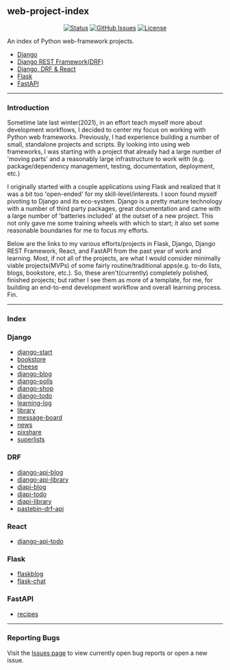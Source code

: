 ## web-project-index

<div align="center">

  [![Status](https://img.shields.io/badge/status-active-success.svg)]()
  [![GitHub Issues](https://img.shields.io/github/issues/kevinbowen777/web-project-index.svg)](https://github.com/kevinbowen777/web-project-index/issues)
  [![License](https://img.shields.io/badge/license-MIT-blue.svg)](/LICENSE)

</div>

An index of Python web-framework projects.
 
 - [Django](#Django)
 - [Django REST Framework(DRF)](#DRF)
 - [Django, DRF & React](#React)
 - [Flask](#Flask)
 - [FastAPI](#FastAPI)

---
### Introduction

Sometime late last winter(2021), in an effort teach myself more about development
workflows, I decided to center my focus on working with Python web frameworks.
Previously, I had experience building a number of small, standalone projects and
scripts. By looking into using web frameworks, I was starting with a project that
already had a large number of 'moving parts' and a reasonably large infrastructure
to work with (e.g. package/dependency management, testing, documentation, deployment, etc.)

I originally started with a couple applications using Flask and realized that it
was a bit too 'open-ended' for my skill-level/interests. I soon found myself pivoting
to Django and its eco-system. Django is a pretty mature technology with a number
of third party packages, great documentation and came with a large number of 
'batteries included' at the outset of a new project. This not only gave me some
training wheels with which to start; it also set some reasonable boundaries for me
to focus my efforts.

Below are the links to my various efforts/projects in Flask, Django, Django REST
Framework, React, and FastAPI from the past year of work and learning. Most, if not all of the projects, are what I would consider minimally viable projects(MVPs) of some fairly routine/traditional apps(e.g. to-do lists, blogs, bookstore, etc.).
So, these aren't(currently) completely polished, finished projects; but rather I see them as more
of a template, for me, for building an end-to-end development workflow and overall learning process. Fin.

---
### Index

### Django
 - [django-start](https://github.com/kevinbowen777/django-start)
 - [bookstore](https://github.com/kevinbowen777/bookstore)
 - [cheese](https://github.com/kevinbowen777/cheese)
 - [django-blog](https://github.com/kevinbowen777/django-blog)
 - [django-polls](https://github.com/kevinbowen777/django-polls)
 - [django-shop](https://github.com/kevinbowen777/django-shop)
 - [django-todo](https://github.com/kevinbowen777/django-todo)
 - [learning-log](https://github.com/kevinbowen777/learning-log)
 - [library](https://github.com/kevinbowen777/library)
 - [message-board](https://github.com/kevinbowen777/message-board)
 - [news](https://github.com/kevinbowen777/news)
 - [pixshare](https://github.com/kevinbowen777/pixshare)
 - [superlists](https://github.com/kevinbowen777/superlists)
### DRF
  - [django-api-blog](https://github.com/kevinbowen777/django-api-blog)
  - [django-api-library](https://github.com/kevinbowen777/django-api-library)
  - [djapi-blog](https://github.com/kevinbowen777/djapi-blog)
  - [djapi-todo](https://github.com/kevinbowen777/djapi-todo)
  - [djapi-library](https://github.com/kevinbowen777/djapi-library)
  - [pastebin-drf-api](https://github.com/kevinbowen777/pastebin-drf-api)
### React
  - [django-api-todo](https://github.com/kevinbowen777/django-api-todo)
### Flask
  - [flaskblog](https://github.com/kevinbowen777/flaskblog)
  - [flask-chat](https://github.com/kevinbowen777/flask-chat)
### FastAPI
  - [recipes](https://github.com/kevinbowen777/recipes)

---
### Reporting Bugs

   Visit the [Issues page](https://github.com/kevinbowen777/web-project-index/issues)
      to view currently open bug reports or open a new issue.
